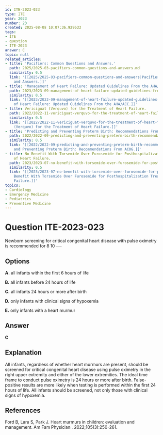 ```yaml
---
id: ITE-2023-023
type: ITE
year: 2023
number: 23
created: 2025-08-08 10:07:36.929533
tags:
- ITE
- question
- ITE-2023
answer: C
topic: null
related_articles:
- title: 'Pacifiers: Common Questions and Answers.'
  path: 2025/2025-03-pacifiers-common-questions-and-answers.md
  similarity: 0.5
  link: '[[2025/2025-03-pacifiers-common-questions-and-answers|Pacifiers: Common Questions
    and Answers.]]'
- title: 'Management of Heart Failure: Updated Guidelines From the AHA/ACC.'
  path: 2023/2023-09-management-of-heart-failure-updated-guidelines-from-the-aha.md
  similarity: 0.5
  link: '[[2023/2023-09-management-of-heart-failure-updated-guidelines-from-the-aha|Management
    of Heart Failure: Updated Guidelines From the AHA/ACC.]]'
- title: Vericiguat (Verquvo) for the Treatment of Heart Failure.
  path: 2022/2022-11-vericiguat-verquvo-for-the-treatment-of-heart-failure.md
  similarity: 0.5
  link: '[[2022/2022-11-vericiguat-verquvo-for-the-treatment-of-heart-failure|Vericiguat
    (Verquvo) for the Treatment of Heart Failure.]]'
- title: 'Predicting and Preventing Preterm Birth: Recommendations From ACOG.'
  path: 2022/2022-09-predicting-and-preventing-preterm-birth-recommendations-from.md
  similarity: 0.5
  link: '[[2022/2022-09-predicting-and-preventing-preterm-birth-recommendations-from|Predicting
    and Preventing Preterm Birth: Recommendations From ACOG.]]'
- title: No Benefit With Torsemide Over Furosemide for Posthospitalization Treatment
    of Heart Failure.
  path: 2023/2023-07-no-benefit-with-torsemide-over-furosemide-for-posthospitaliz.md
  similarity: 0.5
  link: '[[2023/2023-07-no-benefit-with-torsemide-over-furosemide-for-posthospitaliz|No
    Benefit With Torsemide Over Furosemide for Posthospitalization Treatment of Heart
    Failure.]]'
topics:
- Cardiology
- Emergency Medicine
- Pediatrics
- Preventive Medicine
---
```


# Question ITE-2023-023

Newborn screening for critical congenital heart disease with pulse oximetry is recommended for 8 10 ---

## Options

**A.** all infants within the first 6 hours of life

**B.** all infants before 24 hours of life

**C.** all infants 24 hours or more after birth

**D.** only infants with clinical signs of hypoxemia

**E.** only infants with a heart murmur

## Answer

**C**

## Explanation

All infants, regardless of whether heart murmurs are present, should be screened for critical congenital heart disease using pulse oximetry in the right upper extremity and either of the lower extremities. The ideal time frame to conduct pulse oximetry is 24 hours or more after birth. False-positive results are more likely when testing is performed within the first 24 hours of life. All infants should be screened, not only those with clinical signs of hypoxemia.

## References

Ford B, Lara S, Park J. Heart murmurs in children: evaluation and management. Am Fam Physician . 2022;105(3):250-261.
